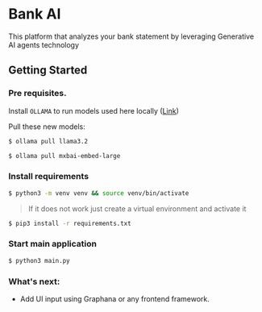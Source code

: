 # Bank AI
This platform that analyzes your bank statement by leveraging Generative AI agents technology

## Getting Started
### Pre requisites.
Install `OLLAMA` to run models used here locally ([Link](https://ollama.com/download))

Pull these new models:

```bash
$ ollama pull llama3.2
```

```bash
$ ollama pull mxbai-embed-large
```

### Install requirements

```bash
$ python3 -m venv venv && source venv/bin/activate 
```
> If it does not work just create a virtual environment and activate it

```bash
$ pip3 install -r requirements.txt
```

### Start main application

```bash
$ python3 main.py
```

### What's next:
- Add UI input using Graphana or any frontend framework.

